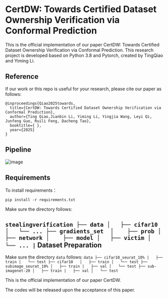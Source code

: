 CertDW: Towards Certified Dataset Ownership Verification via Conformal Prediction
=
This is the official implementation of our paper CertDW: Towards Certified Dataset Ownership Verification via Conformal Prediction. This research project is developed based on Python 3.8 and Pytorch, created by TingQiao and Yiming Li.

Reference
-
If our work or this repo is useful for your research, please cite our paper as follows:
```
@inproceedings{Qiao2025towards,
  title={CertDW: Towards Certified Dataset Ownership Verification via Conformal Prediction},
  author={Ting Qiao,Jianbin Li, Yiming Li, Yingjia Wang, Leyi Qi, Junfeng Guo, Ruili Feng, Dacheng Tao},
  booktitle={ },
  year={2025}
}
```


Pipeline
-
![image](https://github.com/user-attachments/assets/342f9130-ffcc-4bb5-b430-7975b49f23c9)

Requirements
-
To install requirements：

`pip install -r requirements.txt`

Make sure the directory follows:

`
stealingverification
├── data
│   ├── cifar10
│   └── ...
├── gradients_set 
│   
├── prob
│   
├── network
│   
├── model
│   ├── victim
│   └── ...
|
`
Dataset Preparation
-
Make sure the directory `data` follows:
`
data
├── cifar10_seurat_10%
|   ├── train
│   └── test
├── cifar10  
│   ├── train
│   └── test
├── subimage_seurat_10%
│   ├── train
|   ├── val
│   └── test
├── sub-imagenet-20
│   ├── train
|   ├── val
│   └── test
`

This is the official implementation of our paper CertDW.

The codes will be released upon the acceptance of this paper.
